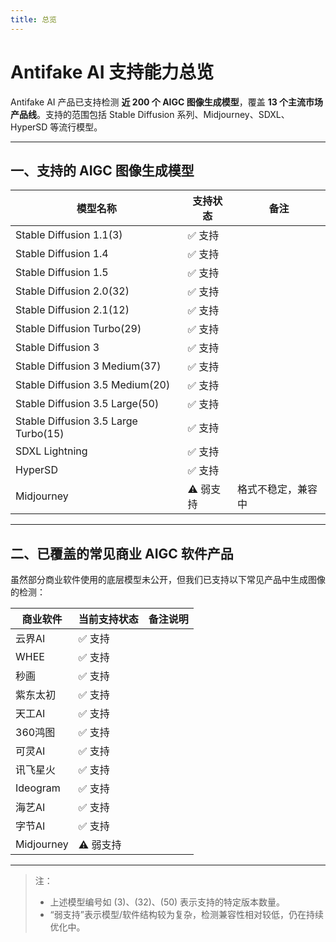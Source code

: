 ```yaml
---
title: 总览
---
```


# Antifake AI 支持能力总览

Antifake AI 产品已支持检测 **近 200 个 AIGC 图像生成模型**，覆盖 **13 个主流市场产品线**。支持的范围包括 Stable Diffusion 系列、Midjourney、SDXL、HyperSD 等流行模型。

---

## 一、支持的 AIGC 图像生成模型

| 模型名称                              | 支持状态 | 备注                  |
| ------------------------------------ | -------- | --------------------- |
| Stable Diffusion 1.1(3)              | ✅ 支持   |                       |
| Stable Diffusion 1.4                 | ✅ 支持   |                       |
| Stable Diffusion 1.5                 | ✅ 支持   |                       |
| Stable Diffusion 2.0(32)             | ✅ 支持   |                       |
| Stable Diffusion 2.1(12)             | ✅ 支持   |                       |
| Stable Diffusion Turbo(29)           | ✅ 支持   |                       |
| Stable Diffusion 3                   | ✅ 支持   |                       |
| Stable Diffusion 3 Medium(37)        | ✅ 支持   |                       |
| Stable Diffusion 3.5 Medium(20)      | ✅ 支持   |                       |
| Stable Diffusion 3.5 Large(50)       | ✅ 支持   |                       |
| Stable Diffusion 3.5 Large Turbo(15) | ✅ 支持   |                       |
| SDXL Lightning                       | ✅ 支持   |                       |
| HyperSD                              | ✅ 支持   |                       |
| Midjourney                           | ⚠️ 弱支持 | 格式不稳定，兼容中      |

---

## 二、已覆盖的常见商业 AIGC 软件产品

虽然部分商业软件使用的底层模型未公开，但我们已支持以下常见产品中生成图像的检测：

| 商业软件        | 当前支持状态 | 备注说明                             |
| --------------- | ------------ | -----------------------------------|
| 云界AI          | ✅ 支持       |                                   |
| WHEE           | ✅ 支持       |                                    |
| 秒画            | ✅ 支持       |                                   |
| 紫东太初        | ✅ 支持       |                                   |
| 天工AI          | ✅ 支持       |                                   |
| 360鸿图         | ✅ 支持       |                                   |
| 可灵AI          | ✅ 支持       |                                   |
| 讯飞星火        | ✅ 支持       |                                   |
| Ideogram       | ✅ 支持       |                                    |
| 海艺AI          | ✅ 支持       |                                   |
| 字节AI          | ✅ 支持       |                                   |
| Midjourney     | ⚠️ 弱支持     |                                    |


---

> 注：
> - 上述模型编号如 (3)、(32)、(50) 表示支持的特定版本数量。
> - “弱支持”表示模型/软件结构较为复杂，检测兼容性相对较低，仍在持续优化中。

